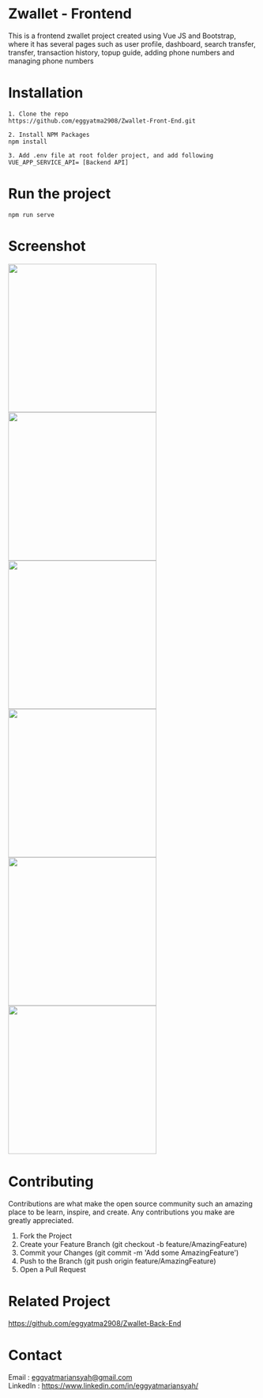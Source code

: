 # Zwallet - Frontend

This is a frontend zwallet project created using Vue JS and Bootstrap, where it has several pages such as user profile, dashboard, search transfer, transfer, transaction history, topup guide, adding phone numbers and managing phone numbers

# Installation
```
1. Clone the repo
https://github.com/eggyatma2908/Zwallet-Front-End.git

2. Install NPM Packages
npm install

3. Add .env file at root folder project, and add following
VUE_APP_SERVICE_API= [Backend API]
```

# Run the project 
```
npm run serve
```

# Screenshot
<div display="flex" justify-content="space-around">
<img src="https://user-images.githubusercontent.com/26200397/106650539-9ce2bd00-65c5-11eb-9fdb-254fc24e1b59.png" width="300">
<img src="https://user-images.githubusercontent.com/26200397/106650535-9b18f980-65c5-11eb-91b8-17381ed53463.png" width="300">
<img src="https://user-images.githubusercontent.com/26200397/106650537-9c4a2680-65c5-11eb-9852-85aeefdc066a.png" width="300">
<img src="https://user-images.githubusercontent.com/26200397/106650534-9a806300-65c5-11eb-9a30-222887ebe97d.png" width="300">
<img src="https://user-images.githubusercontent.com/26200397/106650548-9d7b5380-65c5-11eb-8bc0-77f721c3c4a1.png" width="300">
<img src="https://user-images.githubusercontent.com/26200397/106650528-994f3600-65c5-11eb-840d-e957d617477b.png" width="300">
</div>
 
# Contributing
Contributions are what make the open source community such an amazing place to be learn, inspire, and create. Any contributions you make are greatly appreciated.

1. Fork the Project
2. Create your Feature Branch (git checkout -b feature/AmazingFeature)
3. Commit your Changes (git commit -m 'Add some AmazingFeature')
4. Push to the Branch (git push origin feature/AmazingFeature)
5. Open a Pull Request

# Related Project
https://github.com/eggyatma2908/Zwallet-Back-End

# Contact
Email : eggyatmariansyah@gmail.com <br>
LinkedIn : https://www.linkedin.com/in/eggyatmariansyah/


 
 
